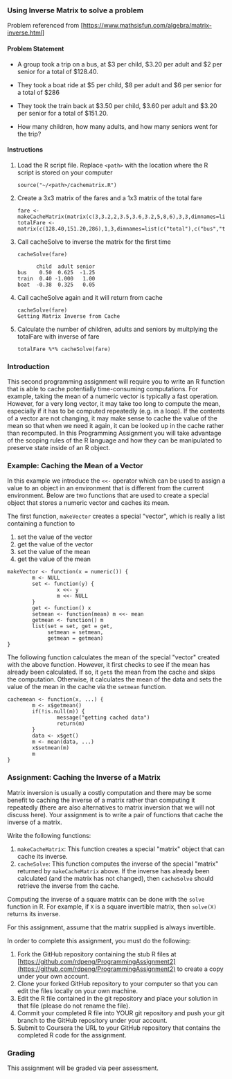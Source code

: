 ### Using Inverse Matrix to solve a problem
Problem referenced from [https://www.mathsisfun.com/algebra/matrix-inverse.html]

#### Problem Statement
* A group took a trip on a bus, at $3 per child, $3.20 per adult and $2 per senior for a total of $128.40.

* They took a boat ride at $5 per child, $8 per adult and $6 per senior for a total of $286

* They took the train back at $3.50 per child, $3.60 per adult and $3.20 per senior for a total of $151.20.

* How many children, how many adults, and how many seniors went for the trip?

#### Instructions
1. Load the R script file. Replace ```<path>``` with the location where the R script is stored on your computer
    ```
    source("~/<path>/cachematrix.R")
    ```

2. Create a 3x3 matrix of the fares and a 1x3 matrix of the total fare
    ```
    fare <- makeCacheMatrix(matrix(c(3,3.2,2,3.5,3.6,3.2,5,8,6),3,3,dimnames=list(c("child","adult","senior"),c("bus","train","boat"))))
    totalFare <- matrix(c(128.40,151.20,286),1,3,dimnames=list(c("total"),c("bus","train","boat")))
    ```

3. Call cacheSolve to inverse the matrix for the first time
    ```
    cacheSolve(fare)
   
          child  adult senior
    bus    0.50  0.625  -1.25
    train  0.40 -1.000   1.00
    boat  -0.38  0.325   0.05
    ```

4. Call cacheSolve again and it will return from cache
    ```
    cacheSolve(fare)
    Getting Matrix Inverse from Cache
    ```

5. Calculate the number of children, adults and seniors by multplying the totalFare with inverse of fare
    ```
    totalFare %*% cacheSolve(fare)
    ```


### Introduction

This second programming assignment will require you to write an R
function that is able to cache potentially time-consuming computations.
For example, taking the mean of a numeric vector is typically a fast
operation. However, for a very long vector, it may take too long to
compute the mean, especially if it has to be computed repeatedly (e.g.
in a loop). If the contents of a vector are not changing, it may make
sense to cache the value of the mean so that when we need it again, it
can be looked up in the cache rather than recomputed. In this
Programming Assignment you will take advantage of the scoping rules of
the R language and how they can be manipulated to preserve state inside
of an R object.

### Example: Caching the Mean of a Vector

In this example we introduce the `<<-` operator which can be used to
assign a value to an object in an environment that is different from the
current environment. Below are two functions that are used to create a
special object that stores a numeric vector and caches its mean.

The first function, `makeVector` creates a special "vector", which is
really a list containing a function to

1.  set the value of the vector
2.  get the value of the vector
3.  set the value of the mean
4.  get the value of the mean

<!-- -->

    makeVector <- function(x = numeric()) {
            m <- NULL
            set <- function(y) {
                    x <<- y
                    m <<- NULL
            }
            get <- function() x
            setmean <- function(mean) m <<- mean
            getmean <- function() m
            list(set = set, get = get,
                 setmean = setmean,
                 getmean = getmean)
    }

The following function calculates the mean of the special "vector"
created with the above function. However, it first checks to see if the
mean has already been calculated. If so, it `get`s the mean from the
cache and skips the computation. Otherwise, it calculates the mean of
the data and sets the value of the mean in the cache via the `setmean`
function.

    cachemean <- function(x, ...) {
            m <- x$getmean()
            if(!is.null(m)) {
                    message("getting cached data")
                    return(m)
            }
            data <- x$get()
            m <- mean(data, ...)
            x$setmean(m)
            m
    }

### Assignment: Caching the Inverse of a Matrix

Matrix inversion is usually a costly computation and there may be some
benefit to caching the inverse of a matrix rather than computing it
repeatedly (there are also alternatives to matrix inversion that we will
not discuss here). Your assignment is to write a pair of functions that
cache the inverse of a matrix.

Write the following functions:

1.  `makeCacheMatrix`: This function creates a special "matrix" object
    that can cache its inverse.
2.  `cacheSolve`: This function computes the inverse of the special
    "matrix" returned by `makeCacheMatrix` above. If the inverse has
    already been calculated (and the matrix has not changed), then
    `cacheSolve` should retrieve the inverse from the cache.

Computing the inverse of a square matrix can be done with the `solve`
function in R. For example, if `X` is a square invertible matrix, then
`solve(X)` returns its inverse.

For this assignment, assume that the matrix supplied is always
invertible.

In order to complete this assignment, you must do the following:

1.  Fork the GitHub repository containing the stub R files at
    [https://github.com/rdpeng/ProgrammingAssignment2](https://github.com/rdpeng/ProgrammingAssignment2)
    to create a copy under your own account.
2.  Clone your forked GitHub repository to your computer so that you can
    edit the files locally on your own machine.
3.  Edit the R file contained in the git repository and place your
    solution in that file (please do not rename the file).
4.  Commit your completed R file into YOUR git repository and push your
    git branch to the GitHub repository under your account.
5.  Submit to Coursera the URL to your GitHub repository that contains
    the completed R code for the assignment.

### Grading

This assignment will be graded via peer assessment.
